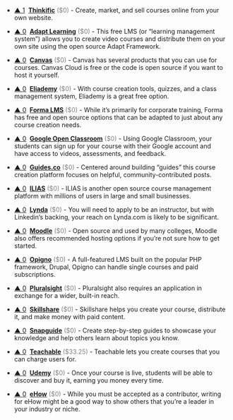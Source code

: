 - <a href="#vote-form" class="vote-link" rel="modal:open" id="Thinkific">&#x25B2; <span class="count">1</span></a> &nbsp;**[Thinkific](https://www.thinkific.com/)** <span style="color: grey;">($0)</span> - Create, market, and sell courses online from your own website.

- <a href="#vote-form" class="vote-link" rel="modal:open" id="Adapt_Learning">&#x25B2; <span class="count">0</span></a> &nbsp;**[Adapt Learning](https://www.adaptlearning.org/)** <span style="color: grey;">($0)</span> -  This free LMS (or “learning management system”) allows you to create video courses and distribute them on your own site using the open source Adapt Framework.

- <a href="#vote-form" class="vote-link" rel="modal:open" id="Canvas">&#x25B2; <span class="count">0</span></a> &nbsp;**[Canvas](https://www.canvaslms.com/)** <span style="color: grey;">($0)</span> - Canvas has several products that you can use for courses. Canvas Cloud is free or the code is open source if you want to host it yourself.

- <a href="#vote-form" class="vote-link" rel="modal:open" id="Eliademy">&#x25B2; <span class="count">0</span></a> &nbsp;**[Eliademy](https://eliademy.com/)** <span style="color: grey;">($0)</span> - With course creation tools, quizzes, and a class management system, Eliademy is a great free option.

- <a href="#vote-form" class="vote-link" rel="modal:open" id="Forma_LMS">&#x25B2; <span class="count">0</span></a> &nbsp;**[Forma LMS](https://www.formalms.org/)** <span style="color: grey;">($0)</span> - While it’s primarily for corporate training, Forma has free and open source options that can be adapted to just about any course creation needs.

- <a href="#vote-form" class="vote-link" rel="modal:open" id="Google_Open_Classroom">&#x25B2; <span class="count">0</span></a> &nbsp;**[Google Open Classroom](https://edu.google.com/openonline/edukit/index.html)** <span style="color: grey;">($0)</span> - Using Google Classroom, your students can sign up for your course with their Google account and have access to videos, assessments, and feedback.

- <a href="#vote-form" class="vote-link" rel="modal:open" id="Guides.co">&#x25B2; <span class="count">0</span></a> &nbsp;**[Guides.co](http://guides.co/)** <span style="color: grey;">($0)</span> - Centered around building “guides” this course creation platform focuses on helpful, community-contributed posts.

- <a href="#vote-form" class="vote-link" rel="modal:open" id="ILIAS">&#x25B2; <span class="count">0</span></a> &nbsp;**[ILIAS](https://www.ilias.de/docu/goto_docu_root_1.html)** <span style="color: grey;">($0)</span> - ILIAS is another open source course management platform with millions of users in large and small businesses.

- <a href="#vote-form" class="vote-link" rel="modal:open" id="Lynda">&#x25B2; <span class="count">0</span></a> &nbsp;**[Lynda](https://www.lynda.com/aboutus/become-an-instructor)** <span style="color: grey;">($0)</span> - You will need to apply to be an instructor, but with Linkedin’s backing, your reach on Lynda.com is likely to be significant.

- <a href="#vote-form" class="vote-link" rel="modal:open" id="Moodle">&#x25B2; <span class="count">0</span></a> &nbsp;**[Moodle](https://moodle.org/)** <span style="color: grey;">($0)</span> - Open source and used by many colleges, Moodle also offers recommended hosting options if you’re not sure how to get started.

- <a href="#vote-form" class="vote-link" rel="modal:open" id="Opigno">&#x25B2; <span class="count">0</span></a> &nbsp;**[Opigno](https://www.opigno.org/en)** <span style="color: grey;">($0)</span> - A full-featured LMS built on the popular PHP framework, Drupal, Opigno can handle single courses and paid subscriptions.

- <a href="#vote-form" class="vote-link" rel="modal:open" id="Pluralsight">&#x25B2; <span class="count">0</span></a> &nbsp;**[Pluralsight](https://www.pluralsight.com/teach)** <span style="color: grey;">($0)</span> - Pluralsight also requires an application in exchange for a wider, built-in reach.

- <a href="#vote-form" class="vote-link" rel="modal:open" id="Skillshare">&#x25B2; <span class="count">0</span></a> &nbsp;**[Skillshare](https://www.skillshare.com/teach)** <span style="color: grey;">($0)</span> - Skillshare helps you create your course, distribute it, and make money with paid content.

- <a href="#vote-form" class="vote-link" rel="modal:open" id="Snapguide">&#x25B2; <span class="count">0</span></a> &nbsp;**[Snapguide](https://snapguide.com/)** <span style="color: grey;">($0)</span> - Create step-by-step guides to showcase your knowledge and help others learn about topics you know.

- <a href="#vote-form" class="vote-link" rel="modal:open" id="Teachable">&#x25B2; <span class="count">0</span></a> &nbsp;**[Teachable](https://teachable.com/)** <span style="color: grey;">($33.25)</span> - Teachable lets you create courses that you can charge users for.

- <a href="#vote-form" class="vote-link" rel="modal:open" id="Udemy">&#x25B2; <span class="count">0</span></a> &nbsp;**[Udemy](https://www.udemy.com/)** <span style="color: grey;">($0)</span> - Once your course is live, students will be able to discover and buy it, earning you money every time.

- <a href="#vote-form" class="vote-link" rel="modal:open" id="eHow">&#x25B2; <span class="count">0</span></a> &nbsp;**[eHow](http://www.ehow.com/write-for-ehow/)** <span style="color: grey;">($0)</span> - While you must be accepted as a contributor, writing for eHow might be a good way to show others that you’re a leader in your industry or niche.

